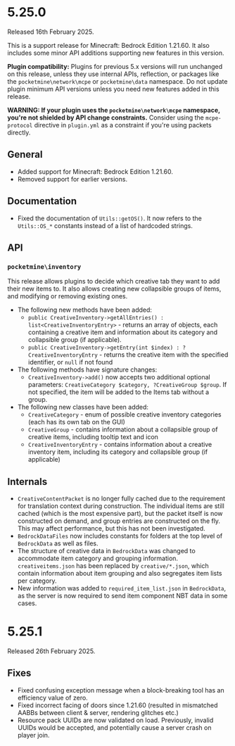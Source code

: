 # 5.25.0
Released 16th February 2025.

This is a support release for Minecraft: Bedrock Edition 1.21.60. It also includes some minor API additions supporting new features in this version.

**Plugin compatibility:** Plugins for previous 5.x versions will run unchanged on this release, unless they use internal APIs, reflection, or packages like the `pocketmine\network\mcpe` or `pocketmine\data` namespace.
Do not update plugin minimum API versions unless you need new features added in this release.

**WARNING: If your plugin uses the `pocketmine\network\mcpe` namespace, you're not shielded by API change constraints.**
Consider using the `mcpe-protocol` directive in `plugin.yml` as a constraint if you're using packets directly.

## General
- Added support for Minecraft: Bedrock Edition 1.21.60.
- Removed support for earlier versions.

## Documentation
- Fixed the documentation of `Utils::getOS()`. It now refers to the `Utils::OS_*` constants instead of a list of hardcoded strings.

## API
### `pocketmine\inventory`
This release allows plugins to decide which creative tab they want to add their new items to.
It also allows creating new collapsible groups of items, and modifying or removing existing ones.

- The following new methods have been added:
  - `public CreativeInventory->getAllEntries() : list<CreativeInventoryEntry>` - returns an array of objects, each containing a creative item and information about its category and collapsible group (if applicable).
  - `public CreativeInventory->getEntry(int $index) : ?CreativeInventoryEntry` - returns the creative item with the specified identifier, or `null` if not found
- The following methods have signature changes:
  - `CreativeInventory->add()` now accepts two additional optional parameters: `CreativeCategory $category, ?CreativeGroup $group`. If not specified, the item will be added to the Items tab without a group.
- The following new classes have been added:
  - `CreativeCategory` - enum of possible creative inventory categories (each has its own tab on the GUI)
  - `CreativeGroup` - contains information about a collapsible group of creative items, including tooltip text and icon
  - `CreativeInventoryEntry` - contains information about a creative inventory item, including its category and collapsible group (if applicable)

## Internals
- `CreativeContentPacket` is no longer fully cached due to the requirement for translation context during construction. The individual items are still cached (which is the most expensive part), but the packet itself is now constructed on demand, and group entries are constructed on the fly. This may affect performance, but this has not been investigated.
- `BedrockDataFiles` now includes constants for folders at the top level of `BedrockData` as well as files.
- The structure of creative data in `BedrockData` was changed to accommodate item category and grouping information. `creativeitems.json` has been replaced by `creative/*.json`, which contain information about item grouping and also segregates item lists per category.
- New information was added to `required_item_list.json` in `BedrockData`, as the server is now required to send item component NBT data in some cases.

# 5.25.1
Released 26th February 2025.

## Fixes
- Fixed confusing exception message when a block-breaking tool has an efficiency value of zero.
- Fixed incorrect facing of doors since 1.21.60 (resulted in mismatched AABBs between client & server, rendering glitches etc.)
- Resource pack UUIDs are now validated on load. Previously, invalid UUIDs would be accepted, and potentially cause a server crash on player join.
